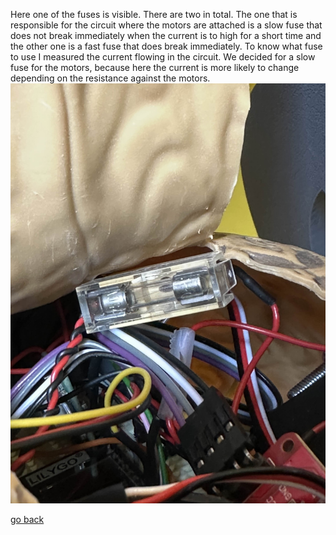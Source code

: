 Here one of the fuses is visible. There are two in total. The one that is responsible for the circuit where the motors are attached is a slow fuse that does not break immediately when the current is to high for a short time and the other one is a fast fuse that does break immediately. To know what fuse to use I measured the current flowing in the circuit. We decided for a slow fuse for the motors, because here the current is more likely to change depending on the resistance against the motors.
![fuse](images/fuse.jpg)

[go back](/doc/PersonalDevelopmentPlan.md)